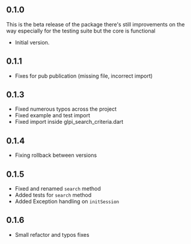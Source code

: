 ## 0.1.0

This is the beta release of the package there's still improvements on the way especially for the testing suite but the core is functional

- Initial version.


## 0.1.1

- Fixes for pub publication (missing file, incorrect import)


## 0.1.3

- Fixed numerous typos across the project
- Fixed example and test import 
- Fixed import inside glpi_search_criteria.dart


## 0.1.4

- Fixing rollback between versions


## 0.1.5

- Fixed and renamed `search` method
- Added tests for `search` method
- Added Exception handling on `initSession`

## 0.1.6

- Small refactor and typos fixes